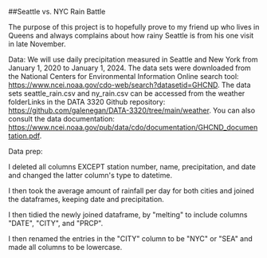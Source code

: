 ##Seattle vs. NYC Rain Battle

The purpose of this project is to hopefully prove to my friend up who lives in Queens and always complains about how rainy Seattle is from his one visit in late November.

Data:
We will use daily precipitation measured in Seattle and New York from January 1, 2020 to January 1, 2024.
The data sets were downloaded from the National Centers for Environmental Information Online search tool: https://www.ncei.noaa.gov/cdo-web/search?datasetid=GHCND.
The data sets seattle_rain.csv and ny_rain.csv can be accessed from the weather folderLinks in the DATA 3320 Github repository: https://github.com/galenegan/DATA-3320/tree/main/weather.
You can also consult the data documentation: https://www.ncei.noaa.gov/pub/data/cdo/documentation/GHCND_documentation.pdf.

Data prep:

I deleted all columns EXCEPT station number, name, precipitation, and date and changed the latter column's type to datetime.

I then took the average amount of rainfall per day for both cities and joined the dataframes, keeping date and precipitation.

I then tidied the newly joined dataframe, by "melting" to include columns "DATE", "CITY", and "PRCP".

I then renamed the entries in the "CITY" column to be "NYC" or "SEA" and made all columns to be lowercase.
